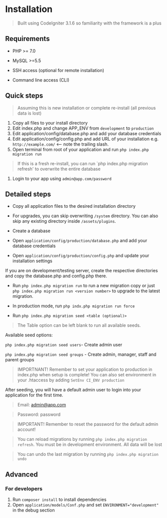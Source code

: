 # Installation

> Built using CodeIgniter 3.1.6 so familiarity with the framework is a plus

## Requirements

* PHP >= 7.0

* MySQL >=5.5

* SSH access (optional for remote installation)

* Command line access (CLI)

## Quick steps

> Assuming this is new installation or complete re-install (all previous data is lost)
1. Copy all files to your install directory
1. Edit index.php and change APP_ENV from `development` to `production`
1. Edit application/config/database.php and add your database credentials
1. Edit application/config/config.php and add URL of your installation e.g. `http://example.com/` &longleftarrow; note the trailing slash.
1. Open terminal from root of your application and run `php index.php migration run`
> If this is a fresh re-install, you can run `php index.php migration refresh' to overwrite the entire database

1. Login to your app using `admin@app.com/password`

## Detailed steps

* Copy all application files to the desired installation directory

* For upgrades, you can skip overwriting `/system` directory. You can also skip any existing directory inside `/assets/plugins`.
* Create a database
* Open `application/config/production/database.php` and add your database credentials

* Open `application/config/production/config.php` and update your installation settings

If  you are on development/testing server, create the respective directories and copy the database.php and config.php there.

* Run `php index.php migration run` to run a new migration copy or just `php index.php migration run <version number>`  to upgrade to the latest migration.

* In production mode, run `php indx.php migration run force`
* Run  `php index.php migration seed <table (optional)>`

> The Table option can be left blank to run all available seeds.

Available seed options:

`php index.php migration seed users`- Create admin user

`php index.php migration seed groups` - Create admin, manager, staff and parent groups

> IMPORTNANT! Remember to set your application to production in index.php when setup is complete! You can also set environment in your .htaccess by adding `SetEnv CI_ENV production`

After seeding, you will have a default admin user to login into your application for the first time.

> Email: admin@app.com
<!-- . -->
> Password: password

> IMPORTANT! Remember to reset the password for the default admin account!

> You can reload migrations by running `php index.php migration refresh`. You must be in development environment. All data will be lost

> You can undo the last migration by running `php index.php migration undo`

## Advanced

### For developers

1. Run `composer install` to install dependencies
1. Open `application/models/Conf.php` and set `ENVIRONMENT="development"` in the debug section